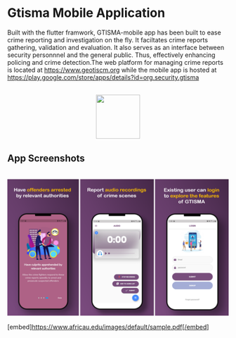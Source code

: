 # **Gtisma Mobile Application**

Built with the flutter framwork, GTISMA-mobile app has been built to ease crime reporting and investigation on the fly. 
It faciltates crime reports gathering, validation and evaluation. 
It also serves as an interface between security personnnel and the general public. 
Thus, effectively enhancing policing and crime detection.The web platform for managing crime reports is located at https://www.geotiscm.org while the mobile app is hosted at https://play.google.com/store/apps/details?id=org.security.gtisma

<!-- PROJECT LOGO --> 
<br />
<div align="center">
  <a href="https://play.google.com/store/apps/details?id=org.security.gtisma">
    <img src="https://play-lh.googleusercontent.com/6rFivKo_iap3t5ZYOlT8fSQ23Os3JG6AxSOwNme1AJNYbe3ng5Jp3McG8KstpZ8p2aA=w240-h480-rw" height="100" width="100">
  </a>
</div>

<!-- Screenshots -->
## **App Screenshots**

<br/>
<a href="https://play.google.com/store/apps/details?id=org.security.gtisma">
  <img src="assets/appscreenshots.png"/>
</a>

[embed]https://www.africau.edu/images/default/sample.pdf[/embed]


